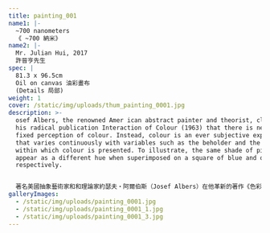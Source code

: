 ```yaml
---
title: painting_001
name1: |-
  ~700 nanometers
  《 ~700 納米》
name2: |-
  Mr. Julian Hui, 2017
  許晉亨先生
spec: |
  81.3 x 96.5cm
  Oil on canvas 油彩畫布
  (Details 局部)
weight: 1
cover: /static/img/uploads/thum_painting_0001.jpg
description: >-
  osef Albers, the renowned Amer ican abstract painter and theorist, claims in
  his radical publication Interaction of Colour (1963) that there is never a
  fixed perception of colour. Instead, colour is an ever subjective experience
  that varies continuously with variables such as the beholder and the context
  within which colour is presented. To illustrate, the same shade of pink would
  appear as a different hue when superimposed on a square of blue and orange
  respectively.


  著名美國抽象藝術家和和理論家約瑟夫・阿爾伯斯（Josef Albers）在他革新的著作《色彩互動學》（1963 年）中，主張了色彩感知的非固定和多面性。根據他的色彩理論，顏色的辨識是一種視覺的主觀性體驗，它會隨著個別觀者、呈現的狀態、周遭的顏色所互相影響等因素而不斷變化。舉個例子，分別疊置在藍色和橙色的正方形上，即便是相同的粉紅色，也會呈現出不一樣的色調。
galleryImages:
  - /static/img/uploads/painting_0001.jpg
  - /static/img/uploads/painting_0001_1.jpg
  - /static/img/uploads/painting_0001_3.jpg
---
```

